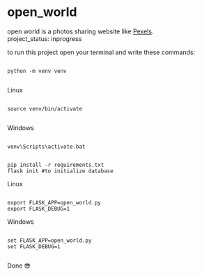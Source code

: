 # open_world
open world is a photos sharing website like [Pexels](https://www.pexels.com).<br />
project_status: inprogress

to run this project open your terminal and write these commands:
```

python -m venv venv


```

Linux
```

source venv/bin/activate


```

Windows
```

venv\Scripts\activate.bat

```
```

pip install -r requirements.txt
flask init #to initialize database

```

Linux
```

export FLASK_APP=open_world.py
export FLASK_DEBUG=1

```

Windows
```

set FLASK_APP=open_world.py
set FLASK_DEBUG=1 


```

Done 😎

